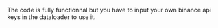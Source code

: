 The code is fully functionnal but you have to input your own binance api keys in the dataloader to use it.
